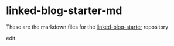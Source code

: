 # linked-blog-starter-md
These are the markdown files for the [linked-blog-starter](https://github.com/matthewwong525/linked-blog-starter) repository

edit